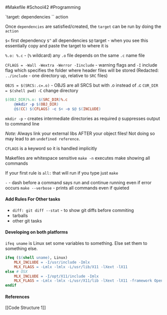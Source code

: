 #Makefile #School42 #Programming 

`target: dependencies
``	action

Once `dependencies` are satisfied/created, the `target` can be run by doing the `action`

`$<` first dependency
`$^` all dependencies
`$@` target - when you see this essentially copy and paste the target to where it is

`%.o: %.c` - (`%` wildcard) any `.o` file depends on the same `.c` name file

`CFLAGS = -Wall -Wextra -Werror -Iinclude` - warning flags and `-I` include flag which specifies the folder where header files will be stored (Redacted: `../include` - one directory up, relative to `SRC` files)

`OBJS = $(SRCS:.c=.o)` - OBJS are all SRCS but with .o instead of .c
`CUR_DIR = $(shell pwd)`
`-C` change directory

```makefile
$(OBJ_DIR)%.o: $(SRC_DIR)%.c
	@mkdir -p $(OBJ_DIR)
	@$(CC) $(CFLAGS) -c $< -o $@ $(INCLUDE)
```

`mkdir -p` - creates intermediate directories as required
`@` suppresses output to command line

_Note:_ Always link your external libs AFTER your object files! Not doing so may lead to an `undefined reference`.

`CFLAGS` is a keyword so it is handled implicitly

Makefiles are whitespace sensitive
`make -n` executes make showing all commands

If your first rule is `all:` that will run if you type just `make`

`-` - dash before a command says run and continue running even if error occurs
`make --verbose` - prints all commands even if quieted
#### Add Rules For Other tasks
- `diff: git diff --stat` - to show git diffs before commiting
- tarballs
- other git tasks

#### Developing on both platforms

`ifeq uname` is Linux set some variables to something. Else set them to something else.

``` makefile
ifeq ($(shell uname), Linux)
	MLX_INCLUDE = -I/usr/include -Imlx
	MLX_FLAGS = -Lmlx -lmlx -L/usr/lib/X11 -lXext -lX11
else # OSX
	MLX_INCLUDE = -I/opt/X11/include -Imlx
	MLX_FLAGS = -Lmlx -lmlx -L/usr/X11/lib -lXext -lX11 -framework OpenGL -framework AppKit
endif
```

#### References
[[Code Structure 1]]